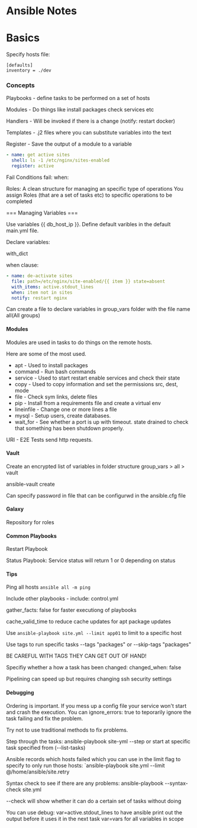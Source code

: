 # Ansible Notes

# Basics

Specify hosts file:

```
[defaults]
inventory = ./dev
```

### Concepts

Playbooks - define tasks to be performed on a set of hosts

Modules - Do things like install packages check services etc

Handlers - Will be invoked if there is a change (notify: restart docker)

Templates - .j2 files where you can substitute variables into the text

Register - Save the output of a module to a variable

```yaml
- name: get active sites
  shell: ls -1 /etc/nginx/sites-enabled
  register: active
```

Fail Conditions fail: when:

Roles: A clean structure for managing an specific type of operations You assign Roles (that are a set of tasks etc) to specific operations to be completed

=== Managing Variables ===

Use variables {{ db_host_ip }}. Define default varibles in the default main.yml file. 

Declare variables:

with_dict 

when clause:

```yaml
- name: de-activate sites
  file: path=/etc/nginx/site-enabled/{{ item }} state=absent
  with_items: active.stdout_lines
  when: item not in sites
  notify: restart nginx
```

Can create a file to declare variables in group_vars folder with the file name all(All groups)

#### Modules

Modules are used in tasks to do things on the remote hosts. 

Here are some of the most used. 

- apt - Used to install packages
- command - Run bash commands
- service - Used to start restart enable services and check their state
- copy - Used to copy information and set the permissions src, dest, mode
- file - Check sym links, delete files
- pip - Install from a requirements file and create a virtual env
- lineinfile - Change one or more lines a file
- mysql - Setup users, create databases.
- wait_for - See whether a port is up with timeout. state drained to check that something has been shutdown properly. 

URI - E2E Tests send http requests. 

#### Vault

Create an encrypted list of variables in folder structure group_vars > all > vault

ansible-vault create 

Can specify password in file that can be configurwd in the ansible.cfg file

#### Galaxy

Repository for roles 

#### Common Playbooks

Restart Playbook

Status Playbook: Service status will return 1 or 0 depending on status

#### Tips

Ping all hosts `ansible all -m ping`

Include other playbooks - include: control.yml

gather_facts: false for faster executiong of playbooks

cache_valid_time to reduce cache updates for apt package updates

Use `ansible-playbook site.yml --limit app01` to limit to a specific host 

Use tags to run specific tasks --tags "packages" or --skip-tags "packages"

BE CAREFUL WITH TAGS THEY CAN GET OUT OF HAND!

Specifiy whether a how a task has been changed: changed_when: false 

Pipelining can speed up but requires changing ssh security settings

#### Debugging

Ordering is important. If you mess up a config file your service won't start and crash the execution. You can ignore_errors: true to teporarily ignore the task failing and fix the problem.

Try not to use traditional methods to fix problems.

Step through the tasks: ansible-playbook site-yml --step 
or start at specific task specified from (--list-tasks)

Ansible records which hosts failed which you can use in the limit flag to specify to only run those hosts:
`ansible-playbook site.yml --limit @/home/ansible/site.retry

Syntax check to see if there are any problems: 
ansible-playbook --syntax-check site.yml

--check will show whether it can do a certain set of tasks without doing 

You can use debug: var=active.stdout_lines to have ansible print out the output before it uses it in the next task
var=vars for all variables in scope